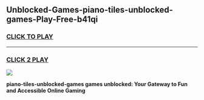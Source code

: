 
## Unblocked-Games-piano-tiles-unblocked-games-Play-Free-b41qi
<h3>
<a href="https://premium76.site?title=piano-tiles-unblocked-games&ref=10A">CLICK TO PLAY</a></h3>
<hr>

<h3>
<a href="https://premium76.site?title=piano-tiles-unblocked-games&ref=10A">CLICK 2 PLAY</a>
  
</h3>

<a href="https://premium76.site?title=piano-tiles-unblocked-games&ref=10A"><img src="https://clearcache.store/games.png"></a>


**piano-tiles-unblocked-games games unblocked: Your Gateway to Fun and Accessible Online Gaming**
